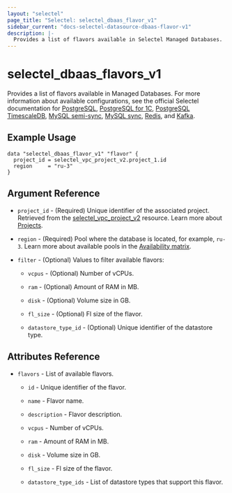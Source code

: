 ```yaml
---
layout: "selectel"
page_title: "Selectel: selectel_dbaas_flavor_v1"
sidebar_current: "docs-selectel-datasource-dbaas-flavor-v1"
description: |-
  Provides a list of flavors available in Selectel Managed Databases.
---
```


# selectel\_dbaas\_flavors_v1

Provides a list of flavors available in Managed Databases. For more information about available configurations, see the official Selectel documentation for [PostgreSQL](https://docs.selectel.ru/cloud/managed-databases/postgresql/configurations/), [PostgreSQL for 1C](https://docs.selectel.ru/cloud/managed-databases/postgresql-for-1c/configurations-1c/), [PostgreSQL TimescaleDB](https://docs.selectel.ru/cloud/managed-databases/timescaledb/configurations/), [MySQL semi-sync](https://docs.selectel.ru/cloud/managed-databases/mysql-semi-sync/configurations/), [MySQL sync](https://docs.selectel.ru/cloud/managed-databases/mysql-sync/configurations/), [Redis](https://docs.selectel.ru/cloud/managed-databases/redis/configurations/), and [Kafka](https://docs.selectel.ru/cloud/managed-databases/kafka/configurations/).

## Example Usage

```hcl
data "selectel_dbaas_flavor_v1" "flavor" {
  project_id = selectel_vpc_project_v2.project_1.id
  region     = "ru-3"
}
```

## Argument Reference

* `project_id` - (Required) Unique identifier of the associated project. Retrieved from the [selectel_vpc_project_v2](https://registry.terraform.io/providers/selectel/selectel/latest/docs/resources/vpc_project_v2) resource. Learn more about [Projects](https://docs.selectel.ru/control-panel-actions/projects/about-projects/).

* `region` - (Required) Pool where the database is located, for example, `ru-3`. Learn more about available pools in the [Availability matrix](https://docs.selectel.ru/control-panel-actions/availability-matrix/#managed-databases).

* `filter` - (Optional) Values to filter available flavors:

  * `vcpus` - (Optional) Number of vCPUs.

  * `ram` - (Optional) Amount of RAM in MB.

  * `disk` - (Optional) Volume size in GB.

  * `fl_size` - (Optional) Fl size of the flavor.

  * `datastore_type_id` - (Optional) Unique identifier of the datastore type.

## Attributes Reference

* `flavors` - List of available flavors.

  * `id` - Unique identifier of the flavor.

  * `name` - Flavor name.

  * `description` - Flavor description.

  * `vcpus` - Number of vCPUs.

  * `ram` - Amount of RAM in MB.

  * `disk` - Volume size in GB.

  * `fl_size` - Fl size of the flavor.

  * `datastore_type_ids` - List of datastore types that support this flavor.